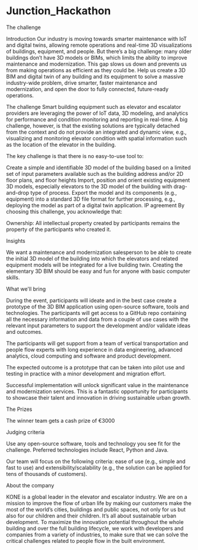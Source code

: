 # Junction_Hackathon

The challenge

Introduction
Our industry is moving towards smarter maintenance with IoT and digital twins, allowing remote operations and real-time 3D visualizations of buildings, equipment, and people. But there’s a big challenge: many older buildings don’t have 3D models or BIMs, which limits the ability to improve maintenance and modernization. This gap slows us down and prevents us from making operations as efficient as they could be. Help us create a 3D BIM and digital twin of any building and its equipment to solve a massive industry-wide problem, drive smarter, faster maintenance and modernization, and open the door to fully connected, future-ready operations.

The challenge
Smart building equipment such as elevator and escalator providers are leveraging the power of IoT data, 3D modeling, and analytics for performance and condition monitoring and reporting in real-time. A big challenge, however, is that the existing solutions are typically detached from the context and do not provide an integrated and dynamic view, e.g., visualizing and monitoring elevator condition with spatial information such as the location of the elevator in the building.

The key challenge is that there is no easy-to-use tool to:

Create a simple and identifiable 3D model of the building based on a limited set of input parameters available such as the building address and/or 2D floor plans, and floor heights
Import, position and orient existing equipment 3D models, especially elevators to the 3D model of the building with drag-and-drop type of process.
Export the model and its components (e.g., equipment) into a standard 3D file format for further processing, e.g., deploying the model as part of a digital twin application.
IP agreement
By choosing this challenge, you acknowledge that:

Ownership: All intellectual property created by participants remains the property of the participants who created it.

Insights

We want a maintenance and modernization salesperson to be able to create the initial 3D model of the building into which the elevators and related equipment models will be integrated for a live building twin. Creating the elementary 3D BIM should be easy and fun for anyone with basic computer skills.


What we'll bring

During the event, participants will ideate and in the best case create a prototype of the 3D BIM application using open-source software, tools and technologies. The participants will get access to a GitHub repo containing all the necessary information and data from a couple of use cases with the relevant input parameters to support the development and/or validate ideas and outcomes.

The participants will get support from a team of vertical transportation and people flow experts with long experience in data engineering, advanced analytics, cloud computing and software and product development.

The expected outcome is a prototype that can be taken into pilot use and testing in practice with a minor development and migration effort.

Successful implementation will unlock significant value in the maintenance and modernization services. This is a fantastic opportunity for participants to showcase their talent and innovation in driving sustainable urban growth.


The Prizes

The winner team gets a cash prize of €3000


Judging criteria

Use any open-source software, tools and technology you see fit for the challenge. Preferred technologies include React, Python and Java.

Our team will focus on the following criteria: ease of use (e.g., simple and fast to use) and extensibility/scalability (e.g., the solution can be applied for tens of thousands of customers).


About the company

KONE is a global leader in the elevator and escalator industry. We are on a mission to improve the flow of urban life by making our customers make the most of the world’s cities, buildings and public spaces, not only for us but also for our children and their children. It’s all about sustainable urban development. To maximize the innovation potential throughout the whole building and over the full building lifecycle, we work with developers and companies from a variety of industries, to make sure that we can solve the critical challenges related to people flow in the built environment.
